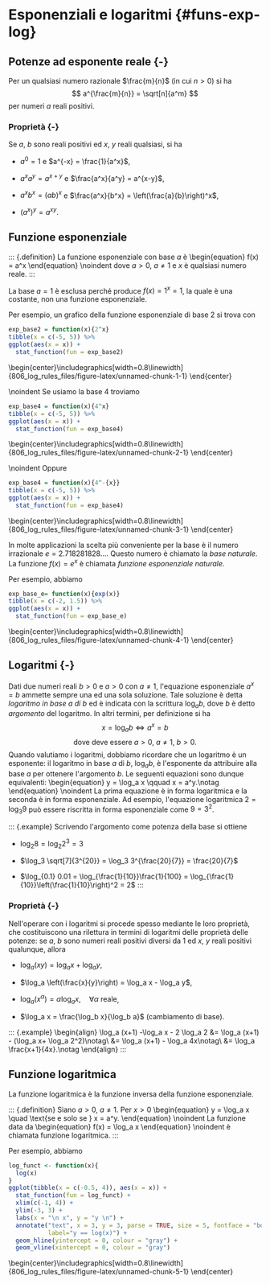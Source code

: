 # Esponenziali e logaritmi {#funs-exp-log}




## Potenze ad esponente reale {-}

Per un qualsiasi numero razionale $\frac{m}{n}$ (in cui $n > 0$) si ha
$$
a^{\frac{m}{n}} = \sqrt[n]{a^m}
$$
per numeri $a$ reali positivi.

### Proprietà {-}

Se $a$, $b$ sono reali positivi ed $x$, $y$ reali qualsiasi, si ha

- $a^0 = 1$ e $a^{-x} = \frac{1}{a^x}$,

- $a^x a^y = a^{x+y}$ e $\frac{a^x}{a^y} = a^{x-y}$,

- $a^x b^x = (ab)^{x}$ e $\frac{a^x}{b^x} = \left(\frac{a}{b}\right)^x$,

- $(a^x)^y = a^{xy}$.


## Funzione esponenziale

::: {.definition}
La funzione esponenziale con base $a$ è
\begin{equation}
f(x) = a^x
\end{equation}
\noindent
dove $a > 0$, $a \neq 1$ e $x$ è qualsiasi numero reale.
:::

La base $a = 1$ è esclusa perché produce $f(x) = 1^x = 1$, la quale è una costante, non una funzione esponenziale.

Per esempio, un grafico della funzione esponenziale di base 2 si trova con


```r
exp_base2 = function(x){2^x}
tibble(x = c(-5, 5)) %>%
ggplot(aes(x = x)) +
  stat_function(fun = exp_base2)
```



\begin{center}\includegraphics[width=0.8\linewidth]{806_log_rules_files/figure-latex/unnamed-chunk-1-1} \end{center}

\noindent
Se usiamo la base 4 troviamo


```r
exp_base4 = function(x){4^x}
tibble(x = c(-5, 5)) %>%
ggplot(aes(x = x)) +
  stat_function(fun = exp_base4)
```



\begin{center}\includegraphics[width=0.8\linewidth]{806_log_rules_files/figure-latex/unnamed-chunk-2-1} \end{center}

\noindent
Oppure


```r
exp_base4 = function(x){4^-{x}}
tibble(x = c(-5, 5)) %>%
ggplot(aes(x = x)) +
  stat_function(fun = exp_base4)
```



\begin{center}\includegraphics[width=0.8\linewidth]{806_log_rules_files/figure-latex/unnamed-chunk-3-1} \end{center}

In molte applicazioni la scelta più conveniente per la base è il numero irrazionale $e = 2.718281828\dots$. Questo numero è chiamato la *base naturale*.  La funzione $f(x) = e^x$ è chiamata *funzione esponenziale naturale*.

Per esempio, abbiamo


```r
exp_base_e= function(x){exp(x)}
tibble(x = c(-2, 1.5)) %>%
ggplot(aes(x = x)) +
  stat_function(fun = exp_base_e)
```



\begin{center}\includegraphics[width=0.8\linewidth]{806_log_rules_files/figure-latex/unnamed-chunk-4-1} \end{center}

## Logaritmi {-}

Dati due numeri reali $b > 0$ e $a > 0$ con $a \neq 1$, l'equazione esponenziale $a^x = b$ ammette sempre una ed una sola soluzione. Tale soluzione è detta _logaritmo in base $a$ di $b$_ ed è indicata con la scrittura $\log_a b$, dove $b$ è detto _argomento_ del logaritmo. In altri termini, per definizione si ha
$$
x = \log_a b \Longleftrightarrow a^x = b
$$
$$
\text{dove deve essere } a > 0, \ a \neq 1,\ b > 0.
$$
Quando valutiamo i logaritmi, dobbiamo ricordare che un logaritmo è un esponente: il logaritmo in base $a$ di $b$, $\log_a b$, è l'esponente da attribuire alla base $a$ per ottenere l'argomento $b$. Le seguenti equazioni sono dunque equivalenti:
\begin{equation}
y = \log_a x \qquad x = a^y.\notag
\end{equation}
\noindent
La prima equazione è in forma logaritmica e la seconda è in forma esponenziale. Ad esempio, l'equazione logaritmica $2 = \log_3 9$ può essere riscritta in forma esponenziale come $9 = 3^2$. 

::: {.example}
Scrivendo l'argomento come potenza della base si ottiene

- $\log_2 8 = \log_2 2^3 = 3$

- $\log_3 \sqrt[7]{3^{20}} = \log_3 3^{\frac{20}{7}} = \frac{20}{7}$

- $\log_{0.1} 0.01 = \log_{\frac{1}{10}}\frac{1}{100} = \log_{\frac{1}{10}}\left(\frac{1}{10}\right)^2 = 2$
::: 

### Proprietà {-}

Nell'operare con i logaritmi si procede spesso mediante le loro proprietà, che costituiscono una rilettura in termini di logaritmi delle proprietà delle potenze: se $a$, $b$ sono numeri reali positivi diversi da 1 ed $x$, $y$ reali positivi qualunque, allora

- $\log_a (xy) = \log_a x + \log_a y$,

- $\log_a \left(\frac{x}{y}\right) = \log_a x - \log_a y$,

- $\log_a \left(x^{\alpha}\right) = \alpha \log_a x, \quad \forall \alpha \ \text{reale}$,

- $\log_a x = \frac{\log_b x}{\log_b a}$ (cambiamento di base).

::: {.example}
\begin{align}
\log_a (x+1) -\log_a x - 2 \log_a 2 &= \log_a (x+1) - (\log_a x+ \log_a 2^2)\notag\\
&= \log_a (x+1) - \log_a 4x\notag\\
&= \log_a \frac{x+1}{4x}.\notag
\end{align}
:::


## Funzione logaritmica

La funzione logaritmica è la funzione inversa della funzione esponenziale. 

::: {.definition}
Siano $a > 0$, $a \neq 1$. Per $x > 0$
\begin{equation}
y = \log_a x \quad \text{se e solo se } x = a^y.
\end{equation}
\noindent
La funzione data da
\begin{equation}
f(x) = \log_a x
\end{equation}
\noindent
è chiamata funzione logaritmica.
::: 

Per esempio, abbiamo


```r
log_funct <- function(x){
  log(x)
}
ggplot(tibble(x = c(-0.5, 4)), aes(x = x)) +
  stat_function(fun = log_funct) + 
  xlim(c(-1, 4)) + 
  ylim(-3, 3) +
  labs(x = "\n x", y = "y \n") +
  annotate("text", x = 3, y = 3, parse = TRUE, size = 5, fontface = "bold",
           label="y == log(x)") + 
  geom_hline(yintercept = 0, colour = "gray") +
  geom_vline(xintercept = 0, colour = "gray")
```



\begin{center}\includegraphics[width=0.8\linewidth]{806_log_rules_files/figure-latex/unnamed-chunk-5-1} \end{center}
